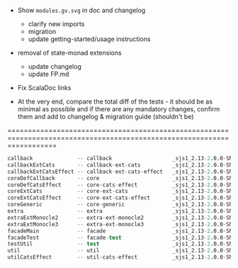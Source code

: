 * Show `modules.gv.svg` in doc and changelog
  * clarify new imports
  * migration
  * update getting-started/usage instructions

* removal of state-monad extensions
  * update changelog
  * update FP.md

* Fix ScalaDoc links

* At the very end, compare the total diff of the tests - it should be as minimal as possible and if there
  are any mandatory changes, confirm them and add to changelog & migration guide (shouldn't be)

========================================================================================================================

```s
callback              -- callback                   _sjs1_2.13-2.0.0-SNAPSHOT.pom
callbackExtCats       -- callback-ext-cats          _sjs1_2.13-2.0.0-SNAPSHOT.pom
callbackExtCatsEffect -- callback-ext-cats-effect   _sjs1_2.13-2.0.0-SNAPSHOT.pom
coreDefCallback       -- core                       _sjs1_2.13-2.0.0-SNAPSHOT.pom
coreDefCatsEffect     -- core-cats-effect           _sjs1_2.13-2.0.0-SNAPSHOT.pom
coreExtCats           -- core-ext-cats              _sjs1_2.13-2.0.0-SNAPSHOT.pom
coreExtCatsEffect     -- core-ext-cats-effect       _sjs1_2.13-2.0.0-SNAPSHOT.pom
coreGeneric           -- core-generic               _sjs1_2.13-2.0.0-SNAPSHOT.pom
extra                 -- extra                      _sjs1_2.13-2.0.0-SNAPSHOT.pom
extraExtMonocle2      -- extra-ext-monocle2         _sjs1_2.13-2.0.0-SNAPSHOT.pom
extraExtMonocle3      -- extra-ext-monocle3         _sjs1_2.13-2.0.0-SNAPSHOT.pom
facadeMain            -- facade                     _sjs1_2.13-2.0.0-SNAPSHOT.pom
facadeTest            -- facade-test                _sjs1_2.13-2.0.0-SNAPSHOT.pom
testUtil              -- test                       _sjs1_2.13-2.0.0-SNAPSHOT.pom
util                  -- util                       _sjs1_2.13-2.0.0-SNAPSHOT.pom
utilCatsEffect        -- util-cats-effect           _sjs1_2.13-2.0.0-SNAPSHOT.pom
```
